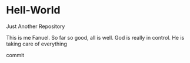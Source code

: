 # Hell-World
Just Another Repository


This is me Fanuel. So far so good, all is well.
God is really in control. He is taking care of everything

commit
